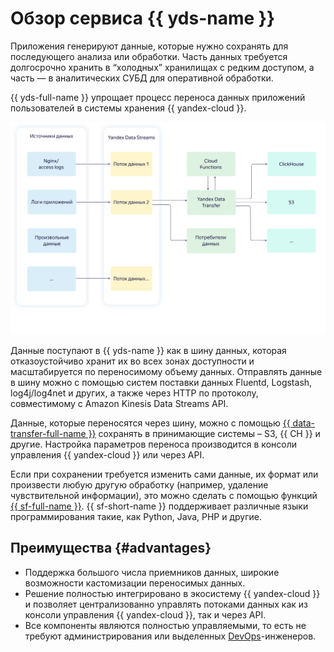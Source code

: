 # Обзор сервиса {{ yds-name }}

Приложения генерируют данные, которые нужно сохранять для последующего анализа или обработки. Часть данных требуется долгосрочно хранить в <q>холодных</q> хранилищах с редким доступом, а часть — в аналитических СУБД для оперативной обработки.

{{ yds-full-name }} упрощает процесс переноса данных приложений пользователей в системы хранения {{ yandex-cloud }}.

![overview](../../_assets/data-streams/overview.svg)

Данные поступают в {{ yds-name }} как в шину данных, которая отказоустойчиво хранит их во всех зонах доступности и масштабируется по переносимому объему данных. Отправлять данные в шину можно с помощью систем поставки данных Fluentd, Logstash, log4j/log4net и других, а также через HTTP по протоколу, совместимому с Amazon Kinesis Data Streams API.

Данные, которые переносятся через шину, можно с помощью [{{ data-transfer-full-name }}](../../data-transfer/concepts/index.md) сохранять в принимающие системы – S3, {{ CH }} и другие. Настройка параметров переноса производится в консоли управления {{ yandex-cloud }} или через API.

Если при сохранении требуется изменить сами данные, их формат или произвести любую другую обработку (например, удаление чувствительной информации), это можно сделать с помощью функций [{{ sf-full-name }}](../../functions/concepts/index.md). {{ sf-short-name }} поддерживает различные языки программирования такие, как Python, Java, PHP и другие.

## Преимущества {#advantages}

* Поддержка большого числа приемников данных, широкие возможности кастомизации переносимых данных.
* Решение полностью интегрировано в экосистему {{ yandex-cloud }} и позволяет централизованно управлять потоками данных как из консоли управления {{ yandex-cloud }}, так и через API.
* Все компоненты являются полностью управляемыми, то есть не требуют администрирования или выделенных [DevOps](https://cloud.yandex.ru/blog/posts/2022/03/what-is-devops)-инженеров.